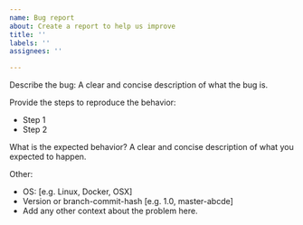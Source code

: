 ```yaml
---
name: Bug report
about: Create a report to help us improve
title: ''
labels: ''
assignees: ''

---
```


Describe the bug:
A clear and concise description of what the bug is.

Provide the steps to reproduce the behavior:
- Step 1
- Step 2

What is the expected behavior?
A clear and concise description of what you expected to happen.

Other:
 - OS: [e.g. Linux, Docker, OSX]
 - Version or branch-commit-hash [e.g. 1.0, master-abcde]
 - Add any other context about the problem here.
